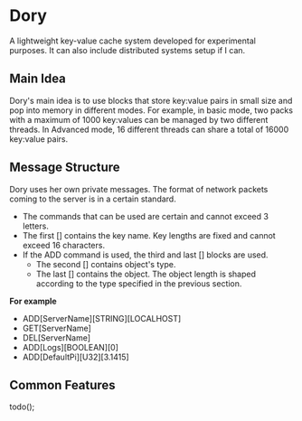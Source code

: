 # Dory

A lightweight key-value cache system developed for experimental purposes. It can also include distributed systems setup if I can.

## Main Idea

Dory's main idea is to use blocks that store key:value pairs in small size and pop into memory in different modes. For example, in basic mode, two packs with a maximum of 1000 key:values can be managed by two different threads. In Advanced mode, 16 different threads can share a total of 16000 key:value pairs.

## Message Structure

Dory uses her own private messages. The format of network packets coming to the server is in a certain standard.

- The commands that can be used are certain and cannot exceed 3 letters.
- The first [] contains the key name. Key lengths are fixed and cannot exceed 16 characters.
- If the ADD command is used, the third and last [] blocks are used.
  - The second [] contains object's type.
  - The last [] contains the object. The object length is shaped according to the type specified in the previous section.

**For example**

- ADD[ServerName][STRING][LOCALHOST]
- GET[ServerName]
- DEL[ServerName]
- ADD[Logs][BOOLEAN][0]
- ADD[DefaultPi][U32][3.1415]

## Common Features

todo();
